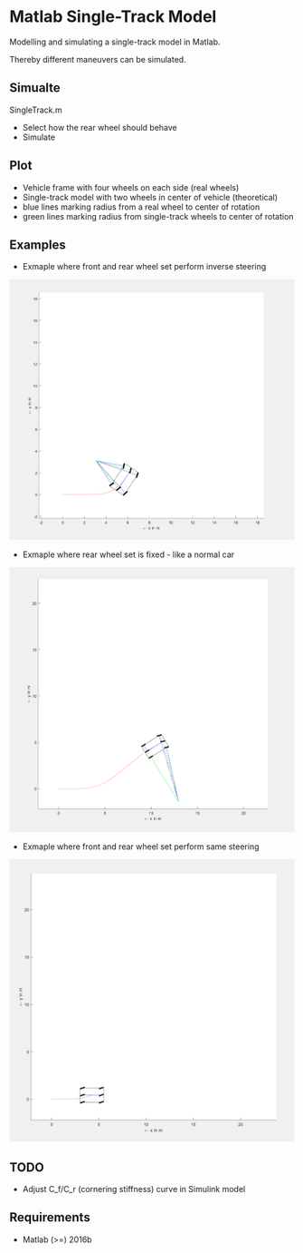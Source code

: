 # Matlab Single-Track Model

Modelling and simulating a single-track model in Matlab.

Thereby different maneuvers can be simulated. 

## Simualte

SingleTrack.m

- Select how the rear wheel should behave 
- Simulate

## Plot

- Vehicle frame with four wheels on each side (real wheels)
- Single-track model with two wheels in center of vehicle (theoretical)
- blue lines marking radius from a real wheel to center of rotation
- green lines marking radius from single-track wheels to center of rotation

## Examples

- Exmaple where front and rear wheel set perform inverse steering

![Example where front and rear wheel set perform inverse steering](https://github.com/SKenb/Matlab_SingleTrackModel/blob/master/Examples/Example1.png)

- Exmaple where rear wheel set is fixed - like a normal car

![Example where rear wheel set is fixed - normal car](https://github.com/SKenb/Matlab_SingleTrackModel/blob/master/Examples/Example_RearFixed.png)

- Exmaple where front and rear wheel set perform same steering

![Example where front and rear wheel set perform same steering](https://github.com/SKenb/Matlab_SingleTrackModel/blob/master/Examples/Example_Equal.png)

## TODO

- Adjust C_f/C_r (cornering stiffness) curve in Simulink model

## Requirements

- Matlab (>=) 2016b